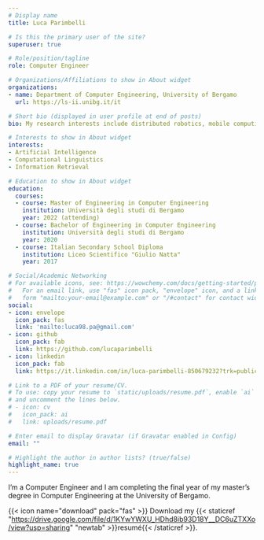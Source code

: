 ```yaml
---
# Display name
title: Luca Parimbelli

# Is this the primary user of the site?
superuser: true

# Role/position/tagline
role: Computer Engineer

# Organizations/Affiliations to show in About widget
organizations:
- name: Department of Computer Engineering, University of Bergamo
  url: https://ls-ii.unibg.it/it

# Short bio (displayed in user profile at end of posts)
bio: My research interests include distributed robotics, mobile computing and programmable matter.

# Interests to show in About widget
interests:
- Artificial Intelligence
- Computational Linguistics
- Information Retrieval

# Education to show in About widget
education:
  courses:
  - course: Master of Engineering in Computer Engineering
    institution: Università degli studi di Bergamo
    year: 2022 (attending)
  - course: Bachelor of Engineering in Computer Engineering
    institution: Università degli studi di Bergamo
    year: 2020
  - course: Italian Secondary School Diploma
    institution: Liceo Scientifico "Giulio Natta"
    year: 2017

# Social/Academic Networking
# For available icons, see: https://wowchemy.com/docs/getting-started/page-builder/#icons
#   For an email link, use "fas" icon pack, "envelope" icon, and a link in the
#   form "mailto:your-email@example.com" or "/#contact" for contact widget.
social:
- icon: envelope
  icon_pack: fas
  link: 'mailto:luca98.pa@gmail.com'
- icon: github
  icon_pack: fab
  link: https://github.com/lucaparimbelli
- icon: linkedin
  icon_pack: fab
  link: https://it.linkedin.com/in/luca-parimbelli-850679232?trk=public_profile_samename-profile

# Link to a PDF of your resume/CV.
# To use: copy your resume to `static/uploads/resume.pdf`, enable `ai` icons in `params.toml`, 
# and uncomment the lines below.
# - icon: cv
#   icon_pack: ai
#   link: uploads/resume.pdf

# Enter email to display Gravatar (if Gravatar enabled in Config)
email: ""

# Highlight the author in author lists? (true/false)
highlight_name: true
---
```


I’m a Computer Engineer and I am completing the final year of my master’s degree in Computer Engineering at the University of Bergamo.

{{< icon name="download" pack="fas" >}} Download my {{< staticref "https://drive.google.com/file/d/1KYwYWXU_HDhd8ib93D18Y__DC6uZTXXo/view?usp=sharing" "newtab" >}}resumé{{< /staticref >}}.
